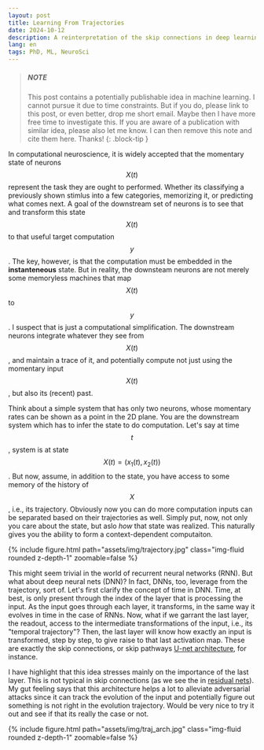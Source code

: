 ```yaml
---
layout: post
title: Learning From Trajectories
date: 2024-10-12
description: A reinterpretation of the skip connections in deep learning
lang: en
tags: PhD, ML, NeuroSci
---
```


> ##### NOTE
>
> This post contains a potentially publishable idea in machine learning. I cannot pursue it due to time constraints. But if you do, please link to this post, or even better, drop me short email. Maybe then I have more free time to investigate this. If you are aware of a publication with similar idea, please also let me know. I can then remove this note and cite them here. Thanks!
{: .block-tip }


In computational neuroscience, it is widely accepted that the momentary state of neurons $$X(t)$$ represent the task they are ought to performed. Whether its classifying a previously shown stimlus into a few categories, memorizing it, or predicting what comes next. A goal of the downstream set of neurons is to see that and transform this state $$X(t)$$ to that useful target computation $$y$$. The key, however, is that the computation must be embedded in the **instanteneous** state. But in reality, the downsteam neurons are not merely some memoryless machines that map $$X(t)$$ to $$y$$. I suspect that is just a computational simplification. The downstream neurons integrate whatever they see from $$X(t)$$, and maintain a trace of it, and potentially compute not just using the momentary input $$X(t)$$, but also its (recent) past. 

Think about a simple system that has only two neurons, whose momentary rates can be shown as a point in the 2D plane. You are the downstream system which has to infer the state to do computation. Let's say at time $$t$$, system is at state $$X(t) = (x_1(t), x_2(t))$$. But now, assume, in addition to the state, you have access to some memory of the history of $$X$$, i.e., its trajectory. Obviously now you can do more computation inputs can be separated based on their trajectories as well. Simply put, now, not only you care about the state, but aslo *how* that state was realized. This naturally  gives you the ability to form a context-dependent computaiton. 

<div class="col-sm mt-3 mt-md-0">
        {% include figure.html path="assets/img/trajectory.jpg" class="img-fluid rounded z-depth-1" zoomable=false %}
</div>

This might seem trivial in the world of recurrent neural networks (RNN). But what about deep neural nets (DNN)? In fact, DNNs, too, leverage from the trajectory, sort of. Let's first clarify the concept of time in DNN. Time, at best, is only present through the index of the layer that is processing the input. As the input goes through each layer, it transforms, in the same way it evolves in time in the case of RNNs. Now, what if we garrant the last layer, the readout, access to the intermediate transformations of the input, i.e., its "temporal trajectory"? Then, the last layer will know how exactly an input is transformed, step by step, to give raise to that last activation map. These are exactly the skip connections, or skip pathways [U-net architecture](https://en.wikipedia.org/wiki/U-Net), for instance. 

I have highlight that this idea stresses mainly on the importance of the last layer. This is not typical in skip connections (as we see the in [residual nets](https://en.wikipedia.org/wiki/Residual_neural_network)). My gut feeling says that this architecture helps a lot to alleviate adversarial attacks since it can track the evolution of the input and potentially figure out something is not right in the evolution trajectory. Would be very nice to try it out and see if that its really the case or not. 

<div class="col-sm mt-3 mt-md-0">
        {% include figure.html path="assets/img/traj_arch.jpg" class="img-fluid rounded z-depth-1" zoomable=false %}
</div>

